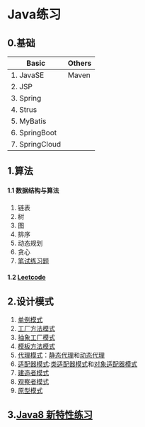 # Java练习
## 0.基础
|Basic     |Others |
|----------|----------|
|1. JavaSE |  Maven   |
|2. JSP	   ||
|3. Spring ||
|4. Strus  ||
|5. MyBatis||
|6. SpringBoot||
|7. SpringCloud||

## 1.算法
#### 1.1 数据结构与算法
1. 链表
1. 树
1. 图
1. 排序
1. 动态规划
1. 贪心
1. [笔试练习题](src/dev/lpf/exams/README.md)

#### 1.2 [Leetcode](src/dev/lpf/leetcode/README.md)

## 2.设计模式
1. [单例模式](src/dev/lpf/designpattern/singleton)
1. [工厂方法模式](src/dev/lpf/designpattern/factorymethod)
1. [抽象工厂模式](src/dev/lpf/designpattern/abstractfactory)
1. [模板方法模式](src/dev/lpf/designpattern/model)
1. [代理模式](src/dev/lpf/designpattern)：[静态代理](dev/lpf/designpattern/proxy/staticproxy)和[动态代理](dev/lpf/designpattern/proxy/dynamicproxy)
1. [适配器模式](src/dev/lpf/designpattern/adapter):[类适配器模式](dev/lpf/designpattern/adapter/classAdapter)和[对象适配器模式](dev/lpf/designpattern/adapter/objectAdapter)
2. [建造者模式](src/dev/lpf/designpattern/builder)
2. [观察者模式](src/dev/lpf/designpattern/observer)
2. [原型模式](src/dev/lpf/designpattern/prototype)

## 3.[Java8 新特性练习](src/dev/lpf/demo/java8test/)
